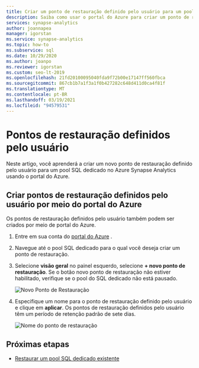 ```yaml
---
title: Criar um ponto de restauração definido pelo usuário para um pool SQL dedicado
description: Saiba como usar o portal do Azure para criar um ponto de restauração definido pelo usuário para o pool do SQL dedicado no Azure Synapse Analytics.
services: synapse-analytics
author: joannapea
manager: igorstan
ms.service: synapse-analytics
ms.topic: how-to
ms.subservice: sql
ms.date: 10/29/2020
ms.author: joanpo
ms.reviewer: igorstan
ms.custom: seo-lt-2019
ms.openlocfilehash: 21fd20100095040fda9f72b00e17147ff560fbca
ms.sourcegitcommit: 867cb1b7a1f3a1f0b427282c648d411d0ca4f81f
ms.translationtype: MT
ms.contentlocale: pt-BR
ms.lasthandoff: 03/19/2021
ms.locfileid: "94579531"
---
```

# <a name="user-defined-restore-points"></a>Pontos de restauração definidos pelo usuário

Neste artigo, você aprenderá a criar um novo ponto de restauração definido pelo usuário para um pool SQL dedicado no Azure Synapse Analytics usando o portal do Azure.

## <a name="create-user-defined-restore-points-through-the-azure-portal"></a>Criar pontos de restauração definidos pelo usuário por meio do portal do Azure

Os pontos de restauração definidos pelo usuário também podem ser criados por meio de portal do Azure.

1. Entre em sua conta do [portal do Azure](https://portal.azure.com/) .

2. Navegue até o pool SQL dedicado para o qual você deseja criar um ponto de restauração.

3. Selecione **visão geral** no painel esquerdo, selecione **+ novo ponto de restauração**. Se o botão novo ponto de restauração não estiver habilitado, verifique se o pool do SQL dedicado não está pausado.

    ![Novo Ponto de Restauração](../media/sql-pools/create-sqlpool-restore-point-01.png)

4. Especifique um nome para o ponto de restauração definido pelo usuário e clique em **aplicar**. Os pontos de restauração definidos pelo usuário têm um período de retenção padrão de sete dias.

    ![Nome do ponto de restauração](../media/sql-pools/create-sqlpool-restore-point-02.png)

## <a name="next-steps"></a>Próximas etapas

- [Restaurar um pool SQL dedicado existente](restore-sql-pool.md)

